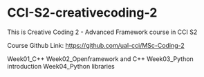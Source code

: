 # CCI-S2-creativecoding-2

This is Creative Coding 2 - Advanced Framework course in CCI S2

Course Github Link: https://github.com/ual-cci/MSc-Coding-2

Week01_C++
Week02_Openframework and C++
Week03_Python introduction
Week04_Python libraries
